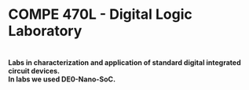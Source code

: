 <h1>COMPE 470L - Digital Logic Laboratory<h1>

<h4>Labs in characterization and application of standard digital integrated circuit devices.
<br/>
In labs we used DE0-Nano-SoC.</h4>
